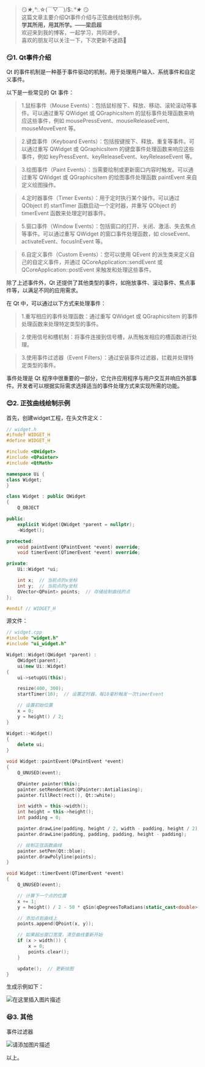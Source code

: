 > 😏*★,°*:.☆(￣▽￣)/$:*.°★* 😏  
>  这篇文章主要介绍Qt事件介绍与正弦曲线绘制示例。  
>  **学其所用，用其所学。——梁启超**  
>  欢迎来到我的博客，一起学习，共同进步。  
>  喜欢的朋友可以关注一下，下次更新不迷路🥞

### 😏1. Qt事件介绍

Qt 的事件机制是一种基于事件驱动的机制，用于处理用户输入、系统事件和自定义事件。

以下是一些常见的 Qt 事件：

> 1.鼠标事件（Mouse Events）：包括鼠标按下、释放、移动、滚轮滚动等事件。可以通过重写 QWidget 或 QGraphicsItem 的鼠标事件处理函数来响应这些事件，例如 mousePressEvent、mouseReleaseEvent、mouseMoveEvent 等。

> 2.键盘事件（Keyboard Events）：包括按键按下、释放、重复等事件。可以通过重写 QWidget 或 QGraphicsItem 的键盘事件处理函数来响应这些事件，例如 keyPressEvent、keyReleaseEvent、keyReleaseEvent 等。

> 3.绘图事件（Paint Events）：当需要绘制或更新窗口内容时触发。可以通过重写 QWidget 或 QGraphicsItem 的绘图事件处理函数 paintEvent 来自定义绘图操作。

> 4.定时器事件（Timer Events）：用于定时执行某个操作。可以通过 QObject 的 startTimer 函数启动一个定时器，并重写 QObject 的 timerEvent 函数来处理定时器事件。

> 5.窗口事件（Window Events）：包括窗口的打开、关闭、激活、失去焦点等事件。可以通过重写 QWidget 的窗口事件处理函数，如 closeEvent、activateEvent、focusInEvent 等。

> 6.自定义事件（Custom Events）：您可以使用 QEvent 的派生类来定义自己的自定义事件，并通过 QCoreApplication::sendEvent 或 QCoreApplication::postEvent 来触发和处理这些事件。

除了上述事件外，Qt 还提供了其他类型的事件，如拖放事件、滚动事件、焦点事件等，以满足不同的应用需求。

在 Qt 中，可以通过以下方式来处理事件：

> 1.重写相应的事件处理函数：通过重写 QWidget 或 QGraphicsItem 的事件处理函数来处理特定类型的事件。

> 2.使用信号和槽机制：将事件连接到信号槽，从而触发相应的槽函数进行处理。

> 3.使用事件过滤器（Event Filters）：通过安装事件过滤器，拦截并处理特定类型的事件。

事件处理是 Qt 程序中很重要的一部分，它允许应用程序与用户交互并响应外部事件。开发者可以根据实际需求选择适当的事件处理方式来实现所需的功能。

### 😊2. 正弦曲线绘制示例

首先，创建widget工程，在头文件定义：

```cpp
// widget.h
#ifndef WIDGET_H
#define WIDGET_H

#include <QWidget>
#include <QPainter>
#include <QtMath>

namespace Ui {
class Widget;
}

class Widget : public QWidget
{
    Q_OBJECT

public:
    explicit Widget(QWidget *parent = nullptr);
    ~Widget();

protected:
    void paintEvent(QPaintEvent *event) override;
    void timerEvent(QTimerEvent *event) override;

private:
    Ui::Widget *ui;

    int x;  // 当前点的x坐标
    int y;  // 当前点的y坐标
    QVector<QPoint> points;  // 存储绘制曲线的点
};

#endif // WIDGET_H

```

源文件：

```cpp
// widget.cpp
#include "widget.h"
#include "ui_widget.h"

Widget::Widget(QWidget *parent) :
    QWidget(parent),
    ui(new Ui::Widget)
{
    ui->setupUi(this);

    resize(400, 300);
    startTimer(10);  // 设置定时器，每10毫秒触发一次timerEvent

    // 设置初始位置
    x = 0;
    y = height() / 2;
}

Widget::~Widget()
{
    delete ui;
}

void Widget::paintEvent(QPaintEvent *event)
{
    Q_UNUSED(event);

    QPainter painter(this);
    painter.setRenderHint(QPainter::Antialiasing);
    painter.fillRect(rect(), Qt::white);

    int width = this->width();
    int height = this->height();
    int padding = 0;

    painter.drawLine(padding, height / 2, width - padding, height / 2);  // X 轴
    painter.drawLine(padding, padding, padding, height - padding);       // Y 轴

    // 绘制正弦函数曲线
    painter.setPen(Qt::blue);
    painter.drawPolyline(points);
}

void Widget::timerEvent(QTimerEvent *event)
{
    Q_UNUSED(event);

    // 计算下一个点的位置
    x += 1;
    y = height() / 2 - 50 * qSin(qDegreesToRadians(static_cast<double>(x)));

    // 添加点到曲线上
    points.append(QPoint(x, y));

    // 如果超出窗口宽度，清空曲线重新开始
    if (x > width()) {
        x = 0;
        points.clear();
    }

    update();  // 更新绘图
}

```

生成示例如下：


![在这里插入图片描述](https://img-blog.csdnimg.cn/direct/409ee23e15304776806cca6eec919f98.png)


### 😆3. 其他


事件过滤器


![请添加图片描述](https://img-blog.csdnimg.cn/5ea93bb657184b9eb8515cc76047c16a.png)


以上。





